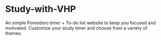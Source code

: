 # Study-with-VHP
An simple Pomodoro timer + To-do list website to keep you focused and motivated. Customize your study timer and choose from a variety of themes.